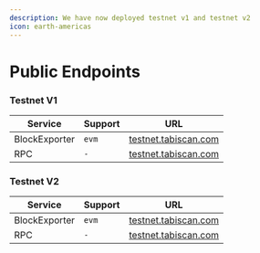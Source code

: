 ```yaml
---
description: We have now deployed testnet v1 and testnet v2
icon: earth-americas
---
```


# Public Endpoints

### Testnet V1

| Service       | Support | URL                                                   |
| ------------- | ------- | ----------------------------------------------------- |
| BlockExporter | `evm`   | [testnet.tabiscan.com](https://testnet.tabiscan.com/) |
| RPC           | `-`     | [testnet.tabiscan.com](https://testnet.tabiscan.com/) |

### Testnet V2

| Service       | Support | URL                                                   |
| ------------- | ------- | ----------------------------------------------------- |
| BlockExporter | `evm`   | [testnet.tabiscan.com](https://testnet.tabiscan.com/) |
| RPC           | `-`     | [testnet.tabiscan.com](https://testnet.tabiscan.com/) |
